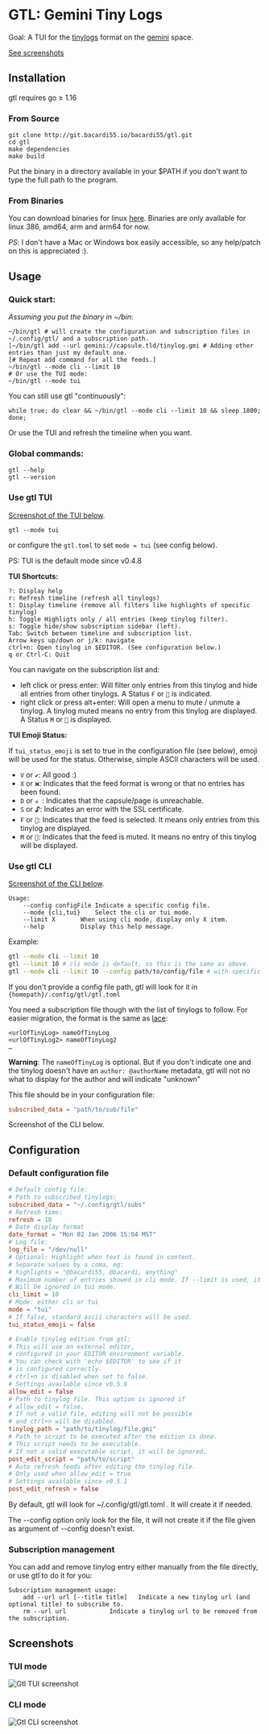 # GTL: Gemini Tiny Logs

Goal: A TUI for the [tinylogs](https://codeberg.org/bacardi55/gemini-tinylog-rfc/src/branch/main) format on the [gemini](gemini.circumlunar.space/) space.

[See screenshots](#screenshots)

## Installation

gtl requires go ≥ 1.16

### From Source
```
git clone http://git.bacardi55.io/bacardi55/gtl.git
cd gtl
make dependencies
make build
```

Put the binary in a directory available in your $PATH if you don't want to type the full path to the program.

### From Binaries

You can download binaries for linux [here](https://github.com/bacardi55/gtl/releases).
Binaries are only available for linux 386, amd64, arm and arm64 for now.

*PS*: I don't have a Mac or Windows box easily accessible, so any help/patch on this is appreciated :).

## Usage

### Quick start:

*Assuming you put the binary in ~/bin*:
```
~/bin/gtl # will create the configuration and subscription files in ~/.config/gtl/ and a subscription path.
[~/bin/gtl add --url gemini://capsule.tld/tinylog.gmi # Adding other entries than just my default one.
[# Repeat add command for all the feeds.]
~/bin/gtl --mode cli --limit 10
# Or use the TUI mode:
~/bin/gtl --mode tui
```

You can still use gtl "continuously":
```
while true; do clear && ~/bin/gtl --mode cli --limit 10 && sleep 1800; done;
```

Or use the TUI and refresh the timeline when you want.

### Global commands:
```
gtl --help
gtl --version
```

### Use gtl TUI

[Screenshot of the TUI below](#tui-mode).

```
gtl --mode tui
```
or configure the `gtl.toml` to set `mode = tui` (see config below).

PS: TUI is the default mode since v0.4.8


**TUI Shortcuts:**
```
?: Display help
r: Refresh timeline (refresh all tinylogs)
t: Display timeline (remove all filters like highlights of specific tinylog)
h: Toggle Highligts only / all entries (keep tinylog filter).
s: Toggle hide/show subscription sidebar (left).
Tab: Switch between timeline and subscription list.
Arrow keys up/down or j/k: navigate
ctrl+n: Open tinylog in $EDITOR. (See configuration below.)
q or Ctrl-C: Quit
```
You can navigate on the subscription list and:
* left click or press enter: Will filter only entries from this tinylog and hide all entries from other tinylogs. A Status `F` or `🔎` is indicated.
* right click or press alt+enter: Will open a menu to mute / unmute a tinylog. A tinylog muted means no entry from this tinylog are displayed. A Status `M` or `🔕` is displayed.

**TUI Emoji Status:**

If `tui_status_emoji` is set to true in the configuration file (see below), emoji will be used for the status. Otherwise, simple ASCII characters will be used.

* `V` or `✔`: All good :)
* `X` or `❌`: Indicates that the feed format is wrong or that no entries has been found.
* `D` or `☠️ `: Indicates that the capsule/page is unreachable.
* `S` or `🔓`: Indicates an error with the SSL certificate.
* `F` or `🔎`: Indicates that the feed is selected. It means only entries from this tinylog are displayed.
* `M` or `🔕`: Indicates that the feed is muted. It means no entry of this tinylog will be displayed.

### Use gtl CLI

[Screenshot of the CLI below](#cli-mode).

```
Usage:
	--config configFile	Indicate a specific config file.
	--mode {cli,tui}	Select the cli or tui mode.
	--limit X		When using cli mode, display only X item.
	--help			Display this help message.
```

Example:
```bash
gtl --mode cli --limit 10
gtl --limit 10 # cli mode is default, so this is the same as above.
gtl --mode cli --limit 10 --config path/to/config/file # with specific path for config file.
```

If you don't provide a config file path, gtl will look for it in `{homepath}/.config/gtl/gtl.toml`

You need a subscription file though with the list of tinylogs to follow. For easier migration, the format is the same as [lace](https://friendo.monster/log/lace.html):
```
<urlOfTinyLog> nameOfTinyLog
<urlOfTinyLog2> nameOfTinyLog2
…
```

**Warning**: The `nameOfTinyLog` is optional. But if you don't indicate one and the tinylog doesn't have an `author: @authorName` metadata, gtl will not no what to display for the author and will indicate "unknown"

This file should be in your configuration file:

```toml
subscribed_data = "path/to/sub/file"
```

Screenshot of the CLI below.

## Configuration

### Default configuration file

```toml
# Default config file:
# Path to subscribed tinylogs:
subscribed_data = "~/.config/gtl/subs"
# Refresh time:
refresh = 10
# Date display format
date_format = "Mon 02 Jan 2006 15:04 MST"
# Log file:
log_file = "/dev/null"
# Optional: Highlight when text is found in content.
# Separate values by a coma, eg:
# highlights = "@bacardi55, @bacardi, anything"
# Maximum number of entries showed in cli mode. If --limit is used, it will overide this setting.
# Will be ignored in tui mode.
cli_limit = 10
# Mode: either cli or tui
mode = "tui"
# If false, standard ascii characters will be used.
tui_status_emoji = false

# Enable tinylog edition from gtl:
# This will use an external editor,
# configured in your EDITOR environment variable.
# You can check with 'echo $EDITOR' to see if it
# is configured correctly.
# ctrl+n is disabled when set to false.
# Settings available since v0.5.0
allow_edit = false
# Path to tinylog file. This option is ignored if
# allow_edit = false.
# If not a valid file, editing will not be possible
# and ctrl+n will be disabled.
tinylog_path = "path/to/tinylog/file.gmi"
# Path to script to be executed after the edition is done.
# This script needs to be executable.
# If not a valid executable script, it will be ignored.
post_edit_script = "path/to/script"
# Auto refresh feeds after editing the tinylog file.
# Only used when allow_edit = true
# Settings available since v0.5.1
post_edit_refresh = false
```

By default, gtl will look for ~/.config/gtl/gtl.toml . It will create it if needed.

The --config option only look for the file, it will not create it if the file given as argument of --config doesn't exist.


### Subscription management

You can add and remove tinylog entry either manually from the file directly, or use gtl to do it for you:
```
Subscription management usage:
	add --url url [--title title]	Indicate a new tinylog url (and optional title) to subscribe to.
	rm --url url			Indicate a tinylog url to be removed from the subscription.
```


## Screenshots

### TUI mode

![Gtl TUI screenshot](docs/images/gtl_tui_screenshot.png)

### CLI mode

![Gtl CLI screenshot](docs/images/gtl_screenshot.png)

